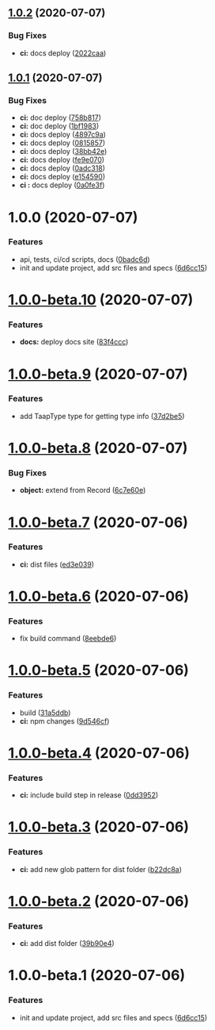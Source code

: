 ## [1.0.2](https://github.com/schuchard/taap/compare/v1.0.1...v1.0.2) (2020-07-07)


### Bug Fixes

* **ci:** docs deploy ([2022caa](https://github.com/schuchard/taap/commit/2022caa7ca9dfe731f9658cb9eeec3f714caf606))

## [1.0.1](https://github.com/schuchard/taap/compare/v1.0.0...v1.0.1) (2020-07-07)


### Bug Fixes

* **ci:** doc deploy ([758b817](https://github.com/schuchard/taap/commit/758b8170580c358047045ce286dd76c89b39ca09))
* **ci:** doc deploy ([1bf1983](https://github.com/schuchard/taap/commit/1bf19831ad741a44fe4bcffa973c55d99e0ebff0))
* **ci:** docs deploy ([4897c9a](https://github.com/schuchard/taap/commit/4897c9a58bbcc178d39c1bdfa0d46d94689a1f94))
* **ci:** docs deploy ([0815857](https://github.com/schuchard/taap/commit/08158573c064acf362bf18ef5e0c56420ea4424b))
* **ci:** docs deploy ([38bb42e](https://github.com/schuchard/taap/commit/38bb42e1bf0cc33016f07421e29563c08689557f))
* **ci:** docs deploy ([fe9e070](https://github.com/schuchard/taap/commit/fe9e070d0d82082e5d03014b89f266f56c2d0010))
* **ci:** docs deploy ([0adc318](https://github.com/schuchard/taap/commit/0adc318383b7667b90b00ff6d369969517b1341d))
* **ci:** docs deploy ([e154590](https://github.com/schuchard/taap/commit/e1545906355463bf41336e1619e4d395f836fe89))
* **ci :** docs deploy ([0a0fe3f](https://github.com/schuchard/taap/commit/0a0fe3f42217ad78bf1f8bdac56642a4e265c1ab))

# 1.0.0 (2020-07-07)


### Features

* api, tests, ci/cd scripts, docs ([0badc6d](https://github.com/schuchard/taap/commit/0badc6df863314e3ace04ce4b1ce848a550d52b4))
* init and update project, add src files and specs ([6d6cc15](https://github.com/schuchard/taap/commit/6d6cc15767bfbfef82c2bda1de0d78843fc76650))

# [1.0.0-beta.10](https://github.com/schuchard/taap/compare/v1.0.0-beta.9...v1.0.0-beta.10) (2020-07-07)


### Features

* **docs:** deploy docs site ([83f4ccc](https://github.com/schuchard/taap/commit/83f4ccc37201d5e70b8ea859373604a6c8c827ba))

# [1.0.0-beta.9](https://github.com/schuchard/taap/compare/v1.0.0-beta.8...v1.0.0-beta.9) (2020-07-07)


### Features

* add TaapType type for getting type info ([37d2be5](https://github.com/schuchard/taap/commit/37d2be5aa2cf3daa497d58303265bd2cffef21f6))

# [1.0.0-beta.8](https://github.com/schuchard/taap/compare/v1.0.0-beta.7...v1.0.0-beta.8) (2020-07-07)


### Bug Fixes

* **object:** extend from Record ([6c7e60e](https://github.com/schuchard/taap/commit/6c7e60e00587966e2ff3424e20f7495e094eee3d))

# [1.0.0-beta.7](https://github.com/schuchard/taap/compare/v1.0.0-beta.6...v1.0.0-beta.7) (2020-07-06)


### Features

* **ci:** dist files ([ed3e039](https://github.com/schuchard/taap/commit/ed3e039b4de022b7c9f43991faa536c5d04260b3))

# [1.0.0-beta.6](https://github.com/schuchard/taap/compare/v1.0.0-beta.5...v1.0.0-beta.6) (2020-07-06)


### Features

* fix build command ([8eebde6](https://github.com/schuchard/taap/commit/8eebde6b071130355e9000140cf6f9f3f9adf4d0))

# [1.0.0-beta.5](https://github.com/schuchard/taap/compare/v1.0.0-beta.4...v1.0.0-beta.5) (2020-07-06)


### Features

* build ([31a5ddb](https://github.com/schuchard/taap/commit/31a5ddbc0956819e4d209fc3f3ffa62cfd1ef360))
* **ci:** npm changes ([9d546cf](https://github.com/schuchard/taap/commit/9d546cf9d28a2ad6917dda0ba4424af2ca9c542f))

# [1.0.0-beta.4](https://github.com/schuchard/taap/compare/v1.0.0-beta.3...v1.0.0-beta.4) (2020-07-06)


### Features

* **ci:** include build step in release ([0dd3952](https://github.com/schuchard/taap/commit/0dd3952382fc062bf4f1eb284d2e6d7c67d8b607))

# [1.0.0-beta.3](https://github.com/schuchard/taap/compare/v1.0.0-beta.2...v1.0.0-beta.3) (2020-07-06)


### Features

* **ci:** add new glob pattern for dist folder ([b22dc8a](https://github.com/schuchard/taap/commit/b22dc8a16dbd11b184c4b8879d1297d9c8b28627))

# [1.0.0-beta.2](https://github.com/schuchard/taap/compare/v1.0.0-beta.1...v1.0.0-beta.2) (2020-07-06)


### Features

* **ci:** add dist folder ([39b90e4](https://github.com/schuchard/taap/commit/39b90e443407d4ae28807c031a232d71c203c27e))

# 1.0.0-beta.1 (2020-07-06)


### Features

* init and update project, add src files and specs ([6d6cc15](https://github.com/schuchard/taap/commit/6d6cc15767bfbfef82c2bda1de0d78843fc76650))
